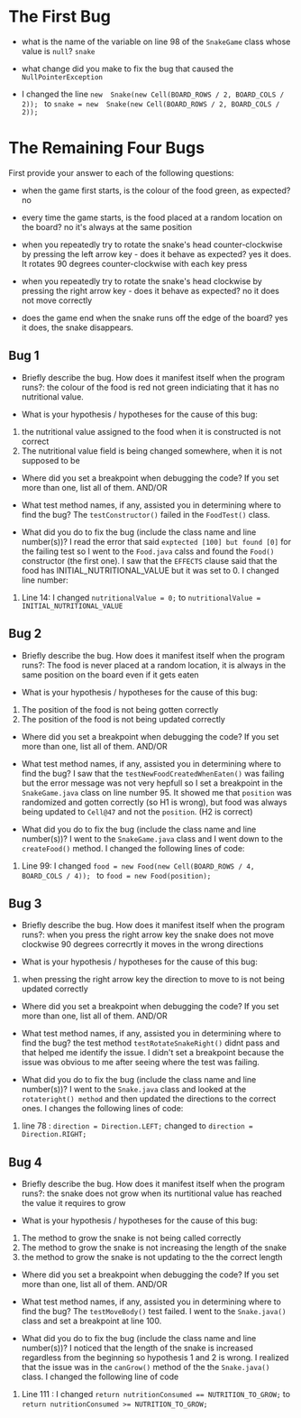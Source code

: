 # The First Bug

- what is the name of the variable on line 98 of the `SnakeGame` class whose value is `null`? `snake` 


- what change did you make to fix the bug that caused the `NullPointerException`
- I changed the line `new  Snake(new Cell(BOARD_ROWS / 2, BOARD_COLS / 2)); ` to `snake = new  Snake(new Cell(BOARD_ROWS / 2, BOARD_COLS / 2));` 


# The Remaining Four Bugs

First provide your answer to each of the following questions:

- when the game first starts, is the colour of the food green, as expected? no  

- every time the game starts, is the food placed at a random location on the board? no it's always at the same position 

- when you repeatedly try to rotate the snake's head counter-clockwise by pressing the left arrow key - does it behave as expected? yes it does. It rotates 90 degrees counter-clockwise with each key press 

- when you repeatedly try to rotate the snake's head clockwise by pressing the right arrow key - does it behave as expected? no it does not move correctly

- does the game end when the snake runs off the edge of the board? yes it does, the snake disappears. 



## Bug 1

- Briefly describe the bug. How does it manifest itself when the program runs?: the colour of the food is red not green indiciating that it has no nutritional value. 

- What is your hypothesis / hypotheses for the cause of this bug: 
1) the nutritional value assigned to the food when it is constructed is not correct
2) The nutritional value field is being changed somewhere, when it is not supposed to be 

- Where did you set a breakpoint when debugging the code?  If you set more than one, list all of them. 
AND/OR 
- What test method names, if any, assisted you in determining where to find the bug? The `testConstructor()` failed in the `FoodTest()` class. 

- What did you do to fix the bug (include the class name and line number(s))? I read the error that said `exptected [100] but found [0]` for the failing test so I went to the `Food.java` calss and found the `Food()` constructor (the first one). I saw that the `EFFECTS` clause said that the food has INITIAL_NUTRITIONAL_VALUE but it was set to 0. I changed line number: 
1) Line 14: I changed `nutritionalValue = 0;` to `nutritionalValue = INITIAL_NUTRITIONAL_VALUE`   


## Bug 2

- Briefly describe the bug. How does it manifest itself when the program runs?: The food is never placed at a random location, it is always in the same position on the board even if it gets eaten 

- What is your hypothesis / hypotheses for the cause of this bug:
1) The position of the food is not being gotten correctly 
2) The position of the food is not being updated correctly 

- Where did you set a breakpoint when debugging the code?  If you set more than one, list all of them. 
AND/OR
- What test method names, if any, assisted you in determining where to find the bug? I saw that the `testNewFoodCreatedWhenEaten()` was failing but the error message was not very hepfull so I set a breakpoint in the `SnakeGame.java` class on line number 95. It showed me that `position` was randomized and gotten correctly (so H1 is wrong), but food was always being updated to `Cell@47` and not the `position`. (H2 is correct)

- What did you do to fix the bug (include the class name and line number(s))? I went to the `SnakeGame.java` class and I went down to the `createFood()` method. I changed the following lines of code: 
1) Line 99: I changed `food = new Food(new Cell(BOARD_ROWS / 4, BOARD_COLS / 4)); ` to `food = new Food(position);` 


## Bug 3

- Briefly describe the bug. How does it manifest itself when the program runs?: when you press the right arrow key the snake does not move clockwise 90 degrees correcrtly it moves in the wrong directions 

- What is your hypothesis / hypotheses for the cause of this bug:
1) when pressing the right arrow key the direction to move to is not being updated correctly

- Where did you set a breakpoint when debugging the code?  If you set more than one, list all of them. 
AND/OR
- What test method names, if any, assisted you in determining where to find the bug? the test method `testRotateSnakeRight()` didnt pass and that helped me identify the issue. I didn't set a breakpoint because the issue was obvious to me after seeing where the test was failing.

- What did you do to fix the bug (include the class name and line number(s))? I went to the `Snake.java` class and looked at the `rotateright() method` and then updated the directions to the correct ones. I changes the following lines of code: 
1) line 78 : `direction = Direction.LEFT;` changed to `direction = Direction.RIGHT;`

## Bug 4

- Briefly describe the bug. How does it manifest itself when the program runs?: the snake does not grow when its nurtitional value has reached the value it requires to grow 

- What is your hypothesis / hypotheses for the cause of this bug:
1) The method to grow the snake is not being called correctly 
2) The method to grow the snake is not increasing the length of the snake 
3) the method to grow the snake is not updating to the the correct length 

- Where did you set a breakpoint when debugging the code?  If you set more than one, list all of them. 
AND/OR
- What test method names, if any, assisted you in determining where to find the bug? The `testMoveBody()` test failed. I went to the `Snake.java()` class and set a breakpoint at line 100.

- What did you do to fix the bug (include the class name and line number(s))?  I noticed that the length of the snake is increased regardless from the beginning so hypothesis 1 and 2 is wrong. I realized that the issue was in the `canGrow()` method of the the `Snake.java()` class. I changed the following line of code 
1) Line 111 : I changed `return nutritionConsumed == NUTRITION_TO_GROW;` to  `return nutritionConsumed >= NUTRITION_TO_GROW;`



